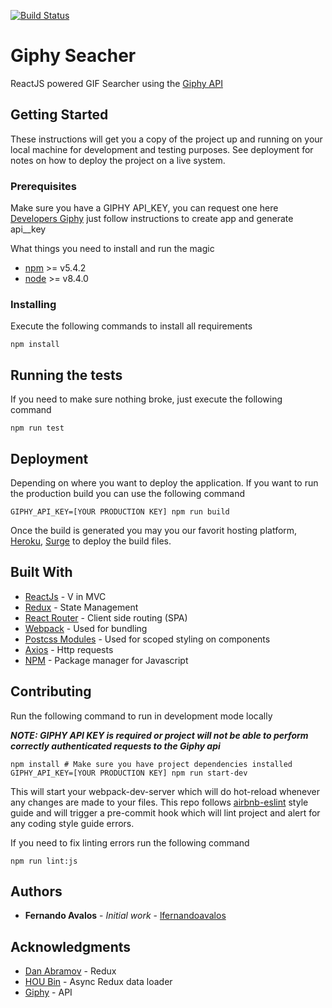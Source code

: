 [![Build Status](https://travis-ci.org/lfernandoavalos/giphy-searcher.svg?branch=master)](https://travis-ci.org/lfernandoavalos/giphy-searcher)


# Giphy Seacher

ReactJS powered GIF Searcher using the [Giphy API](https://github.com/Giphy/GiphyAPI)

## Getting Started

These instructions will get you a copy of the project up and running on your local machine for development and testing purposes. See deployment for notes on how to deploy the project on a live system.

### Prerequisites

Make sure you have a GIPHY API_KEY, you can request one here [Developers Giphy](https://developers.giphy.com/) just follow instructions to create app and generate api__key

What things you need to install and run the magic

- [npm](https://docs.npmjs.com/) >= v5.4.2
- [node](https://nodejs.org/en/docs/) >= v8.4.0

### Installing

Execute the following commands to install all requirements

```
npm install
```


## Running the tests

If you need to make sure nothing broke, just execute the following command

```
npm run test
```

## Deployment

Depending on where you want to deploy the application. If you want to run the production build you can use the following command

```
GIPHY_API_KEY=[YOUR PRODUCTION KEY] npm run build
```

Once the build is generated you may you our favorit hosting platform, [Heroku](https://www.heroku.com/), [Surge](https://surge.sh/) to deploy the build files.

## Built With

* [ReactJs](https://reactjs.org/) - V in MVC
* [Redux](https://redux.js.org/) - State Management
* [React Router](https://github.com/ReactTraining/react-router) - Client side routing (SPA)
* [Webpack](https://webpack.js.org/) - Used for bundling
* [Postcss Modules](https://github.com/css-modules/postcss-modules) - Used for scoped styling on components
* [Axios](https://github.com/axios/axios) - Http requests
* [NPM](https://www.npmjs.com/) - Package manager for Javascript

## Contributing

Run the following command to run in development mode locally

***NOTE: GIPHY API KEY is required or project will not be able to perform correctly authenticated requests to the Giphy api***

```
npm install # Make sure you have project dependencies installed
GIPHY_API_KEY=[YOUR PRODUCTION KEY] npm run start-dev
```

This will start your webpack-dev-server which will do hot-reload whenever any changes are made to your files. This repo follows [airbnb-eslint](https://www.npmjs.com/package/eslint-config-airbnb) style guide and will trigger a pre-commit hook which will lint project and alert for any coding style guide errors.

If you need to fix linting errors run the following command

```
npm run lint:js
```


## Authors

* **Fernando Avalos** - *Initial work* - [lfernandoavalos](https://github.com/lfernandoavalos)


## Acknowledgments

* [Dan Abramov](https://github.com/gaearon) - Redux
* [HOU Bin](https://github.com/kouhin) - Async Redux data loader
* [Giphy](https://giphy.com/) - API

